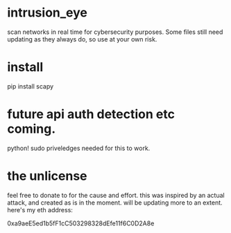 # intrusion_eye
scan networks in real time for cybersecurity purposes. Some files still need updating as they always do, so use at your own risk.

# install

pip install scapy

# future api auth detection etc coming. 

python! sudo priveledges needed for this to work.

# the unlicense

feel free to donate to for the cause and effort. this was inspired by an actual attack, and created as is in the moment. will be updating more to an extent. here's my eth address:

0xa9aeE5ed1b5fF1cC503298328dEfe11f6C0D2A8e
